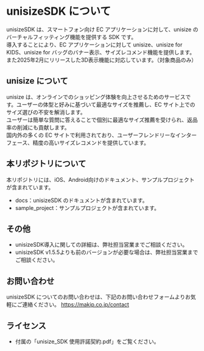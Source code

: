 # unisizeSDK について

unisizeSDK は、スマートフォン向け EC アプリケーションに対して、unisize のバーチャルフィッティング機能を提供する SDK です。  
導入することにより、EC アプリケーションに対して unisize、unisize for KIDS、unisize for バッグのバナー表示、サイズレコメンド機能を提供します。  
また2025年2月にリリースした3D表示機能に対応しています。（対象商品のみ）  
  
## unisize について

unisize は、オンラインでのショッピング体験を向上させるためのサービスです。ユーザーの体型と好みに基づいて最適なサイズを推薦し、EC サイト上でのサイズ選びの不安を解消します。  
ユーザーは簡単な質問に答えることで個別に最適なサイズ推薦を受けられ、返品率の削減にも貢献します。  
国内外の多くの EC サイトで利用されており、ユーザーフレンドリーなインターフェース、精度の高いサイズレコメンドを提供しています。  

## 本リポジトリについて

本リポジトリには、iOS、Android向けのドキュメント、サンプルプロジェクトが含まれています。

- docs：unisizeSDK のドキュメントが含まれています。
- sample_project：サンプルプロジェクトが含まれています。

## その他
- unisizeSDK導入に関しての詳細は、弊社担当営業までご相談ください。
- unisizeSDK v1.5.5よりも前のバージョンが必要な場合は、弊社担当営業までご相談ください。

## お問い合わせ
unisizeSDK についてのお問い合わせは、下記のお問い合わせフォームよりお気軽にご連絡ください。
https://makip.co.jp/contact

## ライセンス
- 付属の「unisize_SDK 使用許諾契約.pdf」をご覧ください。

